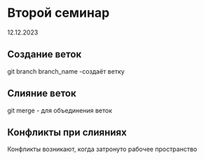 # Второй семинар
12.12.2023
## Создание веток
git branch branch_name -создаёт ветку
## Слияние веток
git merge - для объединения веток
## Конфликты при слияниях
Конфликты возникают, когда затронуто рабочее пространство
